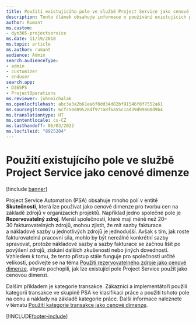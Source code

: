 ```yaml
---
title: Použití existujícího pole ve službě Project Service jako cenové dimenze
description: Tento článek obsahuje informace o používání existujících polí Project Service jako cenových dimenzí.
author: Rumant
ms.custom:
- dyn365-projectservice
ms.date: 11/19/2018
ms.topic: article
ms.author: rumant
audience: Admin
search.audienceType:
- admin
- customizer
- enduser
search.app:
- D365PS
- ProjectOperations
ms.reviewer: johnmichalak
ms.openlocfilehash: abc3a3a2b61ea6f8dd34d82bf91546f8f7552a61
ms.sourcegitcommit: 6cfc50d89528df977a8f6a55c1ad39d99800d9b4
ms.translationtype: HT
ms.contentlocale: cs-CZ
ms.lasthandoff: 06/03/2022
ms.locfileid: "8925204"
---
```

# <a name="use-an-existing-field-in-project-service-as-a-pricing-dimension"></a>Použití existujícího pole ve službě Project Service jako cenové dimenze

[!include [banner](../includes/psa-now-project-operations.md)]

Project Service Automation (PSA) obsahuje mnoho polí v entitě **Skutečnosti**, která lze používat jako cenové dimenze pro tvorbu cen na základě zdrojů v organizacích projektů. Například jedno společné pole je **Rezervovatelný zdroj**. Menší společnosti, které mají méně než 20–30 fakturovatelných zdrojů, mohou zjistit, že mít sazby fakturace a nákladové sazby u jednotlivých zdrojů je jednodušší. Avšak s tím, jak roste fakturovatelná pracovní síla, mohlo by být nereálné konkrétní sazby spravovat, protože nákladové sazby a sazby fakturace se začnou lišit po povýšení zdrojů, získání dalších zkušeností nebo jiných dovedností. Vzhledem k tomu, že tento přístup stále funguje pro společnosti určité velikosti, podívejte se na téma [Použití rezervovatelného zdroje jako cenové dimenze](bookable-resource-pricing-dimension.md), abyste pochopili, jak lze existující pole Project Service použít jako cenovou dimenzi.

Dalším příkladem je kategorie transakce. Zákazníci a implementátoři použili kategorii transakce ve skupině PSA ke klasifikaci práce a použití tohoto pole na cenu a náklady na základě kategorie práce. Další informace naleznete v tématu [Použití kategorie transakce jako cenové dimenze](transaction-category-pricing-dimension.md).


[!INCLUDE[footer-include](../includes/footer-banner.md)]
